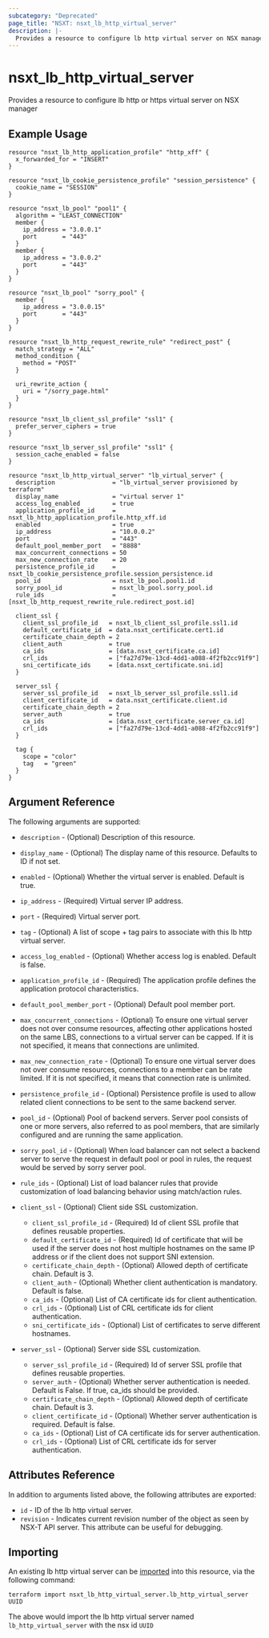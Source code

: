 ```yaml
---
subcategory: "Deprecated"
page_title: "NSXT: nsxt_lb_http_virtual_server"
description: |-
  Provides a resource to configure lb http virtual server on NSX manager
---
```


# nsxt_lb_http_virtual_server

Provides a resource to configure lb http or https virtual server on NSX manager

## Example Usage

```hcl
resource "nsxt_lb_http_application_profile" "http_xff" {
  x_forwarded_for = "INSERT"
}

resource "nsxt_lb_cookie_persistence_profile" "session_persistence" {
  cookie_name = "SESSION"
}

resource "nsxt_lb_pool" "pool1" {
  algorithm = "LEAST_CONNECTION"
  member {
    ip_address = "3.0.0.1"
    port       = "443"
  }
  member {
    ip_address = "3.0.0.2"
    port       = "443"
  }
}

resource "nsxt_lb_pool" "sorry_pool" {
  member {
    ip_address = "3.0.0.15"
    port       = "443"
  }
}

resource "nsxt_lb_http_request_rewrite_rule" "redirect_post" {
  match_strategy = "ALL"
  method_condition {
    method = "POST"
  }

  uri_rewrite_action {
    uri = "/sorry_page.html"
  }
}

resource "nsxt_lb_client_ssl_profile" "ssl1" {
  prefer_server_ciphers = true
}

resource "nsxt_lb_server_ssl_profile" "ssl1" {
  session_cache_enabled = false
}

resource "nsxt_lb_http_virtual_server" "lb_virtual_server" {
  description                = "lb_virtual_server provisioned by terraform"
  display_name               = "virtual server 1"
  access_log_enabled         = true
  application_profile_id     = nsxt_lb_http_application_profile.http_xff.id
  enabled                    = true
  ip_address                 = "10.0.0.2"
  port                       = "443"
  default_pool_member_port   = "8888"
  max_concurrent_connections = 50
  max_new_connection_rate    = 20
  persistence_profile_id     = nsxt_lb_cookie_persistence_profile.session_persistence.id
  pool_id                    = nsxt_lb_pool.pool1.id
  sorry_pool_id              = nsxt_lb_pool.sorry_pool.id
  rule_ids                   = [nsxt_lb_http_request_rewrite_rule.redirect_post.id]

  client_ssl {
    client_ssl_profile_id   = nsxt_lb_client_ssl_profile.ssl1.id
    default_certificate_id  = data.nsxt_certificate.cert1.id
    certificate_chain_depth = 2
    client_auth             = true
    ca_ids                  = [data.nsxt_certificate.ca.id]
    crl_ids                 = ["fa27d79e-13cd-4dd1-a088-4f2fb2cc91f9"]
    sni_certificate_ids     = [data.nsxt_certificate.sni.id]
  }

  server_ssl {
    server_ssl_profile_id   = nsxt_lb_server_ssl_profile.ssl1.id
    client_certificate_id   = data.nsxt_certificate.client.id
    certificate_chain_depth = 2
    server_auth             = true
    ca_ids                  = [data.nsxt_certificate.server_ca.id]
    crl_ids                 = ["fa27d79e-13cd-4dd1-a088-4f2fb2cc91f9"]
  }

  tag {
    scope = "color"
    tag   = "green"
  }
}
```

## Argument Reference

The following arguments are supported:

* `description` - (Optional) Description of this resource.
* `display_name` - (Optional) The display name of this resource. Defaults to ID if not set.
* `enabled` - (Optional) Whether the virtual server is enabled. Default is true.
* `ip_address` - (Required) Virtual server IP address.
* `port` - (Required) Virtual server port.
* `tag` - (Optional) A list of scope + tag pairs to associate with this lb http virtual server.
* `access_log_enabled` - (Optional) Whether access log is enabled. Default is false.
* `application_profile_id` - (Required) The application profile defines the application protocol characteristics.
* `default_pool_member_port` - (Optional) Default pool member port.
* `max_concurrent_connections` - (Optional) To ensure one virtual server does not over consume resources, affecting other applications hosted on the same LBS, connections to a virtual server can be capped. If it is not specified, it means that connections are unlimited.
* `max_new_connection_rate` - (Optional) To ensure one virtual server does not over consume resources, connections to a member can be rate limited. If it is not specified, it means that connection rate is unlimited.
* `persistence_profile_id` - (Optional) Persistence profile is used to allow related client connections to be sent to the same backend server.
* `pool_id` - (Optional) Pool of backend servers. Server pool consists of one or more servers, also referred to as pool members, that are similarly configured and are running the same application.
* `sorry_pool_id` - (Optional) When load balancer can not select a backend server to serve the request in default pool or pool in rules, the request would be served by sorry server pool.
* `rule_ids` - (Optional) List of load balancer rules that provide customization of load balancing behavior using match/action rules.
* `client_ssl` - (Optional) Client side SSL customization.
  * `client_ssl_profile_id` - (Required) Id of client SSL profile that defines reusable properties.
  * `default_certificate_id` - (Required) Id of certificate that will be used if the server does not host     multiple hostnames on the same IP address or if the client does not support SNI extension.
  * `certificate_chain_depth` - (Optional) Allowed depth of certificate chain. Default is 3.
  * `client_auth` - (Optional) Whether client authentication is mandatory. Default is false.
  * `ca_ids` - (Optional) List of CA certificate ids for client authentication.
  * `crl_ids` - (Optional) List of CRL certificate ids for client authentication.
  * `sni_certificate_ids` - (Optional) List of certificates to serve different hostnames.

* `server_ssl` - (Optional) Server side SSL customization.
  * `server_ssl_profile_id` - (Required) Id of server SSL profile that defines reusable properties.
  * `server_auth` - (Optional) Whether server authentication is needed. Default is False. If true, ca_ids should be provided.
  * `certificate_chain_depth` - (Optional) Allowed depth of certificate chain. Default is 3.
  * `client_certificate_id` - (Optional) Whether server authentication is required. Default is false.
  * `ca_ids` - (Optional) List of CA certificate ids for server authentication.
  * `crl_ids` - (Optional) List of CRL certificate ids for server authentication.

## Attributes Reference

In addition to arguments listed above, the following attributes are exported:

* `id` - ID of the lb http virtual server.
* `revision` - Indicates current revision number of the object as seen by NSX-T API server. This attribute can be useful for debugging.

## Importing

An existing lb http virtual server can be [imported][docs-import] into this resource, via the following command:

[docs-import]: https://developer.hashicorp.com/terraform/cli/import

```shell
terraform import nsxt_lb_http_virtual_server.lb_http_virtual_server UUID
```

The above would import the lb http virtual server named `lb_http_virtual_server` with the nsx id `UUID`
